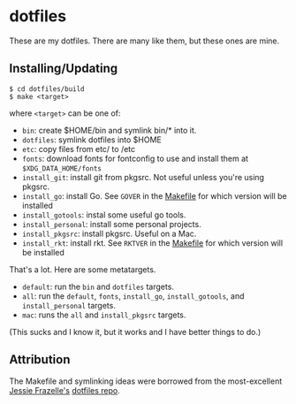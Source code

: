 # dotfiles

These are my dotfiles.  There are many like them, but these ones are
mine.

## Installing/Updating

```
$ cd dotfiles/build
$ make <target>
```

where `<target>` can be one of:

* `bin`: create $HOME/bin and symlink bin/\* into it.
* `dotfiles`: symlink dotfiles into $HOME
* `etc`: copy files from etc/ to /etc
* `fonts`: download fonts for fontconfig to use and install them at
  `$XDG_DATA_HOME/fonts`
* `install_git`: install git from pkgsrc. Not useful unless you're using
  pkgsrc.
* `install_go`: install Go. See `GOVER` in the
  [Makefile](build/Makefile) for which version will be installed
* `install_gotools`: instal some useful go tools.
* `install_personal`: install some personal projects.
* `install_pkgsrc`: install pkgsrc. Useful on a Mac.
* `install_rkt`: install rkt. See `RKTVER` in the
  [Makefile](build/Makefile) for which version will be installed

That's a lot. Here are some metatargets.
* `default`: run the `bin` and `dotfiles` targets.
* `all`: run the `default`, `fonts`, `install_go`, `install_gotools`, and `install_personal` targets.
* `mac`: runs the `all` and `install_pkgsrc` targets.

(This sucks and I know it, but it works and I have better things to do.)

## Attribution
The Makefile and symlinking ideas were borrowed from the most-excellent
[Jessie Frazelle's](https://twitter.com/frazelledazzell)
[dotfiles repo](https://github.com/jfrazelle/dotfiles).

